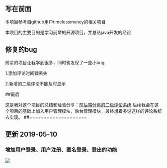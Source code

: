 ## 写在前面
本项目参考自github用户timelessmoney的相关项目

本项目的主要目的是学习前辈的开源项目，并总结java开发的经验

## 修复的bug
前辈的项目让我学到很多，同时也发现了一些小bug

1.添加评论时间戳丢失

2.新增的二级评论不能及时显示

##最后

这是我对这个项目的总结和经验分享：[前后端分离的二级评论系统](https://blog.csdn.net/qq_40748336/article/details/89923105)
后续我会在这个项目的基础上加入用户管理模块，后台管理模块，最终想着多说这样的评论系统去实现。
##====================
## 更新 2019-05-10
### 增加用户登录、用户注册、匿名登录、登出的功能

![](http://ww1.sinaimg.cn/large/b2eb0d57gy1g2wit5a1h3j2080090744.jpg)

